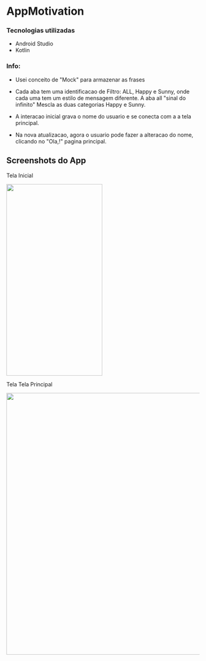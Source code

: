 # AppMotivation


### Tecnologias utilizadas
* Android Studio
* Kotlin

### Info:

* Usei conceito de "Mock" para armazenar as frases
* Cada aba tem uma identificacao de Filtro:
ALL, Happy e Sunny, onde cada uma tem um estilo de mensagem diferente.
A aba all "sinal do infinito" Mescla as duas categorias Happy e Sunny. 

* A interacao inicial grava o nome do usuario e se conecta com a a tela principal.

* Na nova atualizacao, agora o usuario pode fazer a alteracao do nome, clicando no "Ola,!" pagina principal.





## Screenshots do App

Tela Inicial
<div>
  <img src = "https://i.imgur.com/hCczxl1.png" width="250" height="500" >
</div>

Tela Tela Principal
<div>
  <img src = "https://i.imgur.com/duxgswl.png" width="875" height="683" >
</div>


<br><br>


